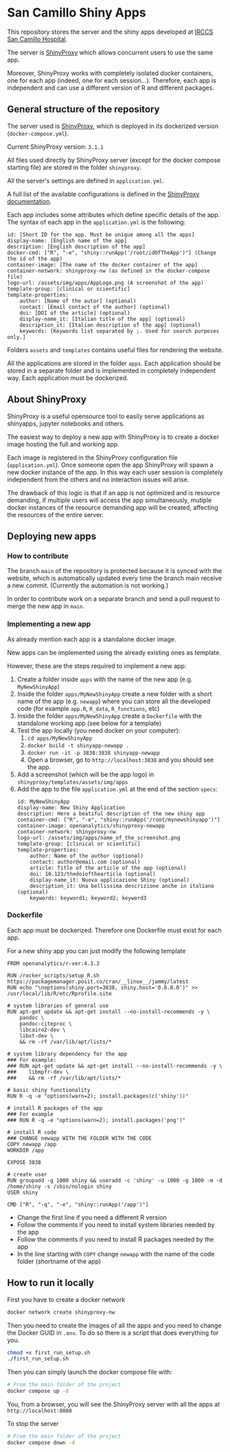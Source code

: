 # San Camillo Shiny Apps

This repository stores the server and the shiny apps developed at [IRCCS San Camillo Hospital](https://hsancamillo.it). 

The server is [ShinyProxy](https://www.shinyproxy.io/) which allows concurrent users to use the same app.

Moreover, ShinyProxy works with completely isolated docker containers, one for each app (indeed, one for each session...). Therefore, each app is independent and can use a different version of R and different packages.

## General structure of the repository

The server used is [ShinyProxy](https://www.shinyproxy.io/), which is deployed in its dockerized version (`docker-compose.yml`).

Current ShinyProxy version: `3.1.1`

All files used directly by ShinyProxy server (except for the docker compose starting file) are stored in the folder `shinyproxy`.

All the server's settings are defined in `application.yml`.

A full list of the available configurations is defined in the [ShinyProxy documentation](https://www.shinyproxy.io/documentation/configuration/).

Each app includes some attributes which define specific details of the app. The syntax of each app in the `application.yml` is the following:

```
id: [Short ID for the app. Must be unique among all the apps]
display-name: [English name of the app]
description: [English description of the app]
docker-cmd: ["R", "-e", "shiny::runApp('/root/idOfTheApp')"] (Change the id of the app)
container-image: [The name of the docker container of the app]
container-network: shinyproxy-nw (as defined in the docker-compose file)
logo-url: /assets/img/apps/AppLogo.png (A screenshot of the app)
template-group: [clinical or scientific]
template-properties:
    author: [Name of the autor] (optional)
    contact: [Email contact of the author] (optional)
    doi: [DOI of the article] (optional)
    display-name_it: [Italian title of the app] (optional)
    description_it: [Italian description of the app] (optional)
    keywords: [Keywords list separated by ;. Used for search purposes only.]
```

Folders `assets` and `templates` contains useful files for rendering the website.

All the applications are stored in the folder `apps`. Each application should be stored in a separate folder and is implemented in completely independent way. Each application must be dockerized.

## About ShinyProxy

ShinyProxy is a useful opensource tool to easily serve applications as shinyapps, jupyter notebooks and others.

The easiest way to deploy a new app with ShinyProxy is to create a docker image hosting the full and working app.

Each image is registered in the ShinyProxy configuration file (`application.yml`). Once someone open the app ShinyProxy will spawn a new docker instance of the app. In this way each user session is completely independent from the others and no interaction issues will arise.

The drawback of this logic is that if an app is not optimized and is resource demanding, if multiple users will access the app simultaneously, mutiple docker instances of the resource demanding app will be created, affecting the resources of the entire server.

## Deploying new apps

### How to contribute

The branch `main` of the repository is protected because it is synced with the website, which is automatically updated every time the branch main receive a new commit. (Currently the automation is not working.)

In order to contribute work on a separate branch and send a pull request to merge the new app in `main`.

### Implementing a new app

As already mention each app is a standalone docker image.

New apps can be implemented using the already existing ones as template.

However, these are the steps required to implement a new app:
1. Create a folder inside `apps` with the name of the new app (e.g. `MyNewShinyApp`)
2. Inside the folder `apps/MyNewShinyApp` create a new folder with a short name of the app (e.g. `newapp`) where you can store all the developed code (for example `app.R`, `R_data`, `R_functions`, etc)
3. Inside the folder `apps/MyNewShinyApp` create a `Dockerfile` with the standalone working app (see below for a template)
4. Test the app locally (you need docker on your computer):
    1. `cd apps/MyNewShinyApp`
    2. `docker build -t shinyapp-newapp .`
    3. `docker run -it -p 3838:3838 shinyapp-newapp`
    4. Open a browser, go to `http://localhost:3838` and you should see the app.
5. Add a screenshot (which will be the app logo) in `shinyproxy/templates/assets/img/apps` 
5. Add the app to the file `application.yml` at the end of the section `specs`:
    ``` 
    id: MyNewShinyApp
    display-name: New Shiny Application
    description: Here a beatiful description of the new shiny app
    container-cmd: ["R", "-e", "shiny::runApp('/root/mynewshinyapp')"]
    container-image: openanalytics/shinyproxy-newapp
    container-network: shinyproxy-nw
    logo-url: /assets/img/apps/name_of_the_screenshot.png
    template-group: [clinical or scientific]
    template-properties:
        author: Name of the author (optional)
        contact: author@email.com (optional)
        article: Title of the article of the app (optional)
        doi: 10.123/thedoiofthearticle (optional)
        display-name_it: Nuova applicazione Shiny (optional)
        description_it: Una bellissima descrizione anche in italiano (optional)
        keywords: keyword1; keyword2; keyword3
    ```

### Dockerfile

Each app must be dockerized. Therefore one Dockerfile must exist for each app.

For a new shiny app you can just modify the following template

```docker
FROM openanalytics/r-ver:4.3.3

RUN /rocker_scripts/setup_R.sh https://packagemanager.posit.co/cran/__linux__/jammy/latest
RUN echo "\noptions(shiny.port=3838, shiny.host='0.0.0.0')" >> /usr/local/lib/R/etc/Rprofile.site

# system libraries of general use
RUN apt-get update && apt-get install --no-install-recommends -y \
    pandoc \
    pandoc-citeproc \
    libcairo2-dev \
    libxt-dev \
    && rm -rf /var/lib/apt/lists/*

# system library dependency for the app
### For example:
### RUN apt-get update && apt-get install --no-install-recommends -y \
###    libmpfr-dev \
###    && rm -rf /var/lib/apt/lists/*

# basic shiny functionality
RUN R -q -e "options(warn=2); install.packages(c('shiny'))"

# install R packages of the app
### For example
### RUN R -q -e "options(warn=2); install.packages('png')"

# install R code
### CHANGE newapp WITH THE FOLDER WITH THE CODE
COPY newapp /app
WORKDIR /app

EXPOSE 3838

# create user
RUN groupadd -g 1000 shiny && useradd -c 'shiny' -u 1000 -g 1000 -m -d /home/shiny -s /sbin/nologin shiny
USER shiny

CMD ["R", "-q", "-e", "shiny::runApp('/app')"]
```

* Change the first line if you need a different R version
* Follow the comments if you need to install system libraries needed by the app
* Follow the comments if you need to install R packages needed by the app
* In the line starting with `COPY` change `newapp` with the name of the code folder (shortname of the app)


## How to run it locally

First you have to create a docker network

```bash
docker network create shinyproxy-nw
```

Then you need to create the images of all the apps and you need to change the Docker GUID in `.env`. To do so there is a script that does everything for you.

```bash
chmod +x first_run_setup.sh
./first_run_setup.sh
```

Then you can simply launch the docker compose file with:

```bash
# From the main folder of the project
docker compose up -d
```

You, from a browser, you will see the ShinyProxy server with all the apps at `http://localhost:8080`

To stop the server

```bash
# From the main folder of the project
docker compose down -d
```